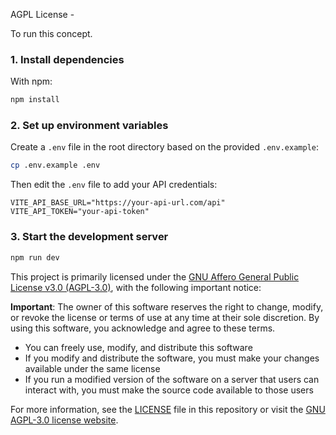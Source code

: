 AGPL License - 

To run this concept.

### 1. Install dependencies

With npm:
```bash
npm install
```

### 2. Set up environment variables

Create a `.env` file in the root directory based on the provided `.env.example`:

```bash
cp .env.example .env
```

Then edit the `.env` file to add your API credentials:

```
VITE_API_BASE_URL="https://your-api-url.com/api"
VITE_API_TOKEN="your-api-token"
```


### 3. Start the development server

```bash
npm run dev
```

This project is primarily licensed under the [GNU Affero General Public License v3.0 (AGPL-3.0)](https://www.gnu.org/licenses/agpl-3.0.en.html), with the following important notice:

**Important**: The owner of this software reserves the right to change, modify, or revoke the license or terms of use at any time at their sole discretion. By using this software, you acknowledge and agree to these terms.

- You can freely use, modify, and distribute this software
- If you modify and distribute the software, you must make your changes available under the same license
- If you run a modified version of the software on a server that users can interact with, you must make the source code available to those users

For more information, see the [LICENSE](LICENSE) file in this repository or visit the [GNU AGPL-3.0 license website](https://www.gnu.org/licenses/agpl-3.0.en.html).
